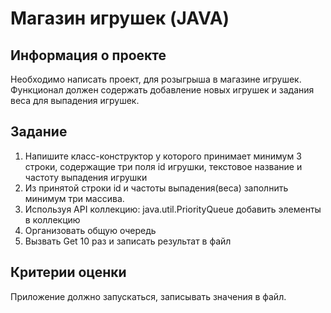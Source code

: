 # Магазин игрушек (JAVA)

## Информация о проекте

Необходимо написать проект, для розыгрыша в магазине игрушек. Функционал
должен содержать добавление новых игрушек и задания веса для выпадения
игрушек.

## Задание

1. Напишите класс-конструктор у которого принимает минимум 3 строки,
   содержащие три поля id игрушки, текстовое название и частоту выпадения
   игрушки
2. Из принятой строки id и частоты выпадения(веса) заполнить минимум три
   массива.
3. Используя API коллекцию: java.util.PriorityQueue добавить элементы в
   коллекцию
4. Организовать общую очередь
5. Вызвать Get 10 раз и записать результат в
   файл

## Критерии оценки

Приложение должно запускаться, записывать значения в файл.
